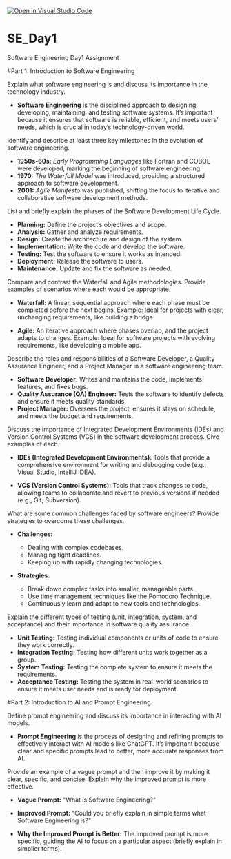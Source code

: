 [![Open in Visual Studio Code](https://classroom.github.com/assets/open-in-vscode-2e0aaae1b6195c2367325f4f02e2d04e9abb55f0b24a779b69b11b9e10269abc.svg)](https://classroom.github.com/online_ide?assignment_repo_id=15617783&assignment_repo_type=AssignmentRepo)
# SE_Day1
Software Engineering Day1 Assignment

#Part 1: Introduction to Software Engineering

Explain what software engineering is and discuss its importance in the technology industry.
- **Software Engineering** is the disciplined approach to designing, developing, maintaining, and testing software systems. It’s important because it ensures that software is reliable, efficient, and meets users' needs, which is crucial in today’s technology-driven world.


Identify and describe at least three key milestones in the evolution of software engineering.
- **1950s-60s:** *Early Programming Languages* like Fortran and COBOL were developed, marking the beginning of software engineering.
- **1970:** *The Waterfall Model* was introduced, providing a structured approach to software development.
- **2001:** *Agile Manifesto* was published, shifting the focus to iterative and collaborative software development methods.

List and briefly explain the phases of the Software Development Life Cycle.
- **Planning:** Define the project’s objectives and scope.
- **Analysis:** Gather and analyze requirements.
- **Design:** Create the architecture and design of the system.
- **Implementation:** Write the code and develop the software.
- **Testing:** Test the software to ensure it works as intended.
- **Deployment:** Release the software to users.
- **Maintenance:** Update and fix the software as needed.

Compare and contrast the Waterfall and Agile methodologies. Provide examples of scenarios where each would be appropriate.
- **Waterfall:** A linear, sequential approach where each phase must be completed before the next begins. Example: Ideal for projects with clear, unchanging requirements, like building a bridge.
  
- **Agile:** An iterative approach where phases overlap, and the project adapts to changes. Example: Ideal for software projects with evolving requirements, like developing a mobile app.

Describe the roles and responsibilities of a Software Developer, a Quality Assurance Engineer, and a Project Manager in a software engineering team.
- **Software Developer:** Writes and maintains the code, implements features, and fixes bugs.
- **Quality Assurance (QA) Engineer:** Tests the software to identify defects and ensure it meets quality standards.
- **Project Manager:** Oversees the project, ensures it stays on schedule, and meets the budget and requirements.

Discuss the importance of Integrated Development Environments (IDEs) and Version Control Systems (VCS) in the software development process. Give examples of each.
- **IDEs (Integrated Development Environments):** Tools that provide a comprehensive environment for writing and debugging code (e.g., Visual Studio, IntelliJ IDEA).
  
- **VCS (Version Control Systems):** Tools that track changes to code, allowing teams to collaborate and revert to previous versions if needed (e.g., Git, Subversion).

What are some common challenges faced by software engineers? Provide strategies to overcome these challenges.
- **Challenges:**
  - Dealing with complex codebases.
  - Managing tight deadlines.
  - Keeping up with rapidly changing technologies.

- **Strategies:**
  - Break down complex tasks into smaller, manageable parts.
  - Use time management techniques like the Pomodoro Technique.
  - Continuously learn and adapt to new tools and technologies.

Explain the different types of testing (unit, integration, system, and acceptance) and their importance in software quality assurance.
- **Unit Testing:** Testing individual components or units of code to ensure they work correctly.
- **Integration Testing:** Testing how different units work together as a group.
- **System Testing:** Testing the complete system to ensure it meets the requirements.
- **Acceptance Testing:** Testing the system in real-world scenarios to ensure it meets user needs and is ready for deployment.

#Part 2: Introduction to AI and Prompt Engineering


Define prompt engineering and discuss its importance in interacting with AI models.
- **Prompt Engineering** is the process of designing and refining prompts to effectively interact with AI models like ChatGPT. It’s important because clear and specific prompts lead to better, more accurate responses from AI.

Provide an example of a vague prompt and then improve it by making it clear, specific, and concise. Explain why the improved prompt is more effective.
- **Vague Prompt:** "What is Software Engineering?"
  
- **Improved Prompt:** "Could you briefly explain in simple terms what Software Engineering is?"

- **Why the Improved Prompt is Better:** The improved prompt is more specific, guiding the AI to focus on a particular aspect (briefly explain in simplier terms).
